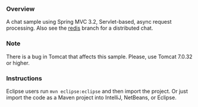 
### Overview

A chat sample using Spring MVC 3.2, Servlet-based, async request processing. Also see the [redis](https://github.com/rstoyanchev/spring-mvc-chat/tree/redis) branch for a distributed chat. 

### Note

There is a bug in Tomcat that affects this sample. Please, use Tomcat 7.0.32 or higher.

### Instructions

Eclipse users run `mvn eclipse:eclipse` and then import the project. Or just import the code as a Maven project into IntelliJ, NetBeans, or Eclipse.


